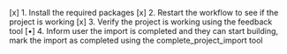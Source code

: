 [x] 1. Install the required packages
[x] 2. Restart the workflow to see if the project is working
[x] 3. Verify the project is working using the feedback tool
[•] 4. Inform user the import is completed and they can start building, mark the import as completed using the complete_project_import tool